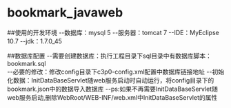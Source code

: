 # bookmark_javaweb

##使用的开发环境
--数据库：mysql 5
--服务器：tomcat 7
--IDE：MyEclipse 10.7
--jdk：1.7.0_45

##数据库配置
--需要创建数据库：执行工程目录下sql目录中有数据库脚本：bookmark.sql  
--必要的修改：修改config目录下c3p0-config.xml配置中数据库链接地址
--初始化数据：InitDataBaseServlet随web服务启动时自动运行，将config目录下的bookmark.json中的数据导入数据库
--ps:如果不再需要InitDataBaseServlet随web服务启动,删除WebRoot/WEB-INF/web.xml中InitDataBaseServlet的<load-on-startup>属性


